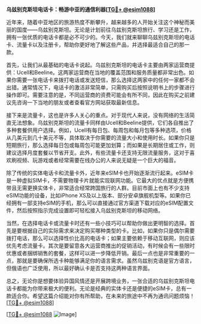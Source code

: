 **乌兹别克斯坦电话卡：畅游中亚的通信利器[[TG💪+ @esim1088](https://t.me/s/esim1088)]**

近年来，随着中亚地区的旅游热度不断攀升，越来越多的人开始关注这个神秘而美丽的国度——乌兹别克斯坦。无论是计划前往乌兹别克斯坦旅行、学习还是工作，拥有一张优质的电话卡都是必不可少的。今天，我们就来聊聊乌兹别克斯坦的电话卡、流量卡以及注册卡，帮助你更好地了解这些产品，并选择最适合自己的那一款。

首先，让我们从最基础的电话卡说起。乌兹别克斯坦的电话卡主要由两家运营商提供：Ucell和Beeline。这两家运营商在当地的覆盖范围和服务质量都非常出色。如果你需要一张电话卡来拨打电话或发送短信，那么选择这两家中的任何一家都不会出错。通常情况下，电话卡的激活非常简单，只需购买后按照说明书上的步骤进行操作即可。需要注意的是，不同运营商的资费可能会有所不同，因此在购买之前建议先咨询一下当地的朋友或者查看官方网站获取最新信息。

接下来是流量卡，这也是许多人关心的重点。对于现代人来说，没有网络的生活简直无法想象。乌兹别克斯坦的流量卡同样由Ucell和Beeline提供，它们各自推出了多种套餐供用户选择。例如，Ucell有每日包、每周包和每月包等多种选项，价格从几美元到几十美元不等，具体取决于你需要的流量大小和使用时长。如果你只是短期旅行，那么选择每日包或每周包可能更加划算；而如果是长期居住或工作，则建议选择月度套餐以节省开支。此外，有些流量卡还支持无限流量服务，这对于喜欢刷视频、玩游戏或者经常需要在线办公的人来说无疑是一个巨大的福音。

除了传统的实体电话卡和流量卡外，近年来eSIM卡也开始逐渐流行起来。eSIM卡是一种虚拟SIM卡，不需要物理卡片就能实现联网功能。它最大的优点就是方便携带且无需更换实体卡，非常适合经常跨国旅行的人群。目前市面上也有不少支持eSIM功能的设备，比如iPhone XS及以上版本、部分安卓旗舰机型等。如果你已经拥有一部支持eSIM的手机，那么可以直接通过官方渠道下载对应的eSIM配置文件，然后按照指示完成设置即可轻松接入乌兹别克斯坦的移动网络。

当然，在选择电话卡或流量卡时还有一些小技巧可以帮助你做出更明智的选择。首先是要根据自己的实际需求来决定购买哪种类型的卡。比如，如果你只是偶尔需要拨打电话，那么可以选择性价比高的电话卡；如果主要依赖于移动互联网，则应该优先考虑流量卡。其次是要留意各大运营商推出的促销活动，有时候会有一些限时优惠或者捆绑销售的套餐，这样可以进一步降低开销。最后一点也是非常重要的一点，那就是要确保所选卡种能够满足你的语言需求。虽然乌兹别克语是官方语言，但俄语也广泛使用，所以最好确认卡是否支持这两种语言界面。

总之，无论你是想要体验异国风情还是开展跨境业务，一张合适的乌兹别克斯坦电话卡都能为你带来极大的便利。无论是经典的实体卡还是便捷的eSIM卡，总有一款适合你。希望这篇介绍能对你有所帮助，在未来的旅途中不再为通讯问题烦恼！[[TG💪+ @esim1088](https://t.me/s/esim1088)]

[[TG💪+ @esim1088](https://t.me/s/esim1088) ![Image](https://i.postimg.cc/4NQfJmqS/Snipaste-2025-05-13-00-14-12.png)]